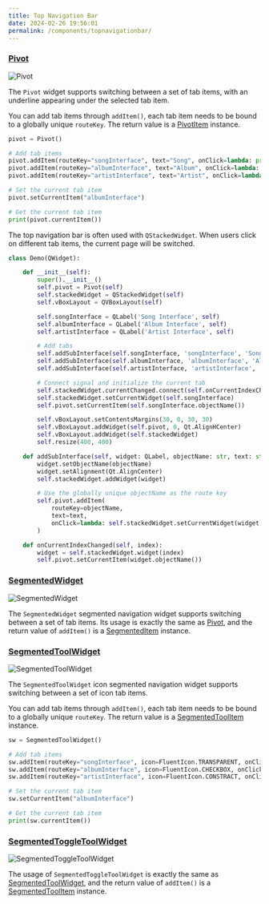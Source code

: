 ```yaml
---
title: Top Navigation Bar
date: 2024-02-26 19:56:01
permalink: /components/topnavigationbar/
---
```


### [Pivot](https://pyqt-fluent-widgets.readthedocs.io/en/latest/autoapi/qfluentwidgets/components/navigation/pivot/index.html#qfluentwidgets.components.navigation.pivot.Pivot)

![Pivot](/img/components/topnavigationbar/Pivot.png)

The `Pivot` widget supports switching between a set of tab items, with an underline appearing under the selected tab item.

You can add tab items through `addItem()`, each tab item needs to be bound to a globally unique `routeKey`. The return value is a [PivotItem](https://pyqt-fluent-widgets.readthedocs.io/en/latest/autoapi/qfluentwidgets/components/navigation/pivot/index.html#qfluentwidgets.components.navigation.pivot.PivotItem) instance.
```python
pivot = Pivot()

# Add tab items
pivot.addItem(routeKey="songInterface", text="Song", onClick=lambda: print("Song"))
pivot.addItem(routeKey="albumInterface", text="Album", onClick=lambda: print("Album"))
pivot.addItem(routeKey="artistInterface", text="Artist", onClick=lambda: print("Artist"))

# Set the current tab item
pivot.setCurrentItem("albumInterface")

# Get the current tab item
print(pivot.currentItem())
```

The top navigation bar is often used with `QStackedWidget`. When users click on different tab items, the current page will be switched.

```python
class Demo(QWidget):

    def __init__(self):
        super().__init__()
        self.pivot = Pivot(self)
        self.stackedWidget = QStackedWidget(self)
        self.vBoxLayout = QVBoxLayout(self)

        self.songInterface = QLabel('Song Interface', self)
        self.albumInterface = QLabel('Album Interface', self)
        self.artistInterface = QLabel('Artist Interface', self)

        # Add tabs
        self.addSubInterface(self.songInterface, 'songInterface', 'Song')
        self.addSubInterface(self.albumInterface, 'albumInterface', 'Album')
        self.addSubInterface(self.artistInterface, 'artistInterface', 'Artist')

        # Connect signal and initialize the current tab
        self.stackedWidget.currentChanged.connect(self.onCurrentIndexChanged)
        self.stackedWidget.setCurrentWidget(self.songInterface)
        self.pivot.setCurrentItem(self.songInterface.objectName())

        self.vBoxLayout.setContentsMargins(30, 0, 30, 30)
        self.vBoxLayout.addWidget(self.pivot, 0, Qt.AlignHCenter)
        self.vBoxLayout.addWidget(self.stackedWidget)
        self.resize(400, 400)

    def addSubInterface(self, widget: QLabel, objectName: str, text: str):
        widget.setObjectName(objectName)
        widget.setAlignment(Qt.AlignCenter)
        self.stackedWidget.addWidget(widget)

        # Use the globally unique objectName as the route key
        self.pivot.addItem(
            routeKey=objectName,
            text=text,
            onClick=lambda: self.stackedWidget.setCurrentWidget(widget)
        )

    def onCurrentIndexChanged(self, index):
        widget = self.stackedWidget.widget(index)
        self.pivot.setCurrentItem(widget.objectName())
```

### [SegmentedWidget](https://pyqt-fluent-widgets.readthedocs.io/en/latest/autoapi/qfluentwidgets/components/navigation/segmented_widget/index.html#qfluentwidgets.components.navigation.segmented_widget.SegmentedWidget)

![SegmentedWidget](/img/components/topnavigationbar/SegmentedWidget.png)

The `SegmentedWidget` segmented navigation widget supports switching between a set of tab items. Its usage is exactly the same as [Pivot](#pivot), and the return value of `addItem()` is a [SegmentedItem](https://pyqt-fluent-widgets.readthedocs.io/en/latest/autoapi/qfluentwidgets/components/navigation/segmented_widget/index.html#qfluentwidgets.components.navigation.segmented_widget.SegmentedWidgetItem) instance.

### [SegmentedToolWidget](https://pyqt-fluent-widgets.readthedocs.io/en/latest/autoapi/qfluentwidgets/components/navigation/segmented_widget/index.html#qfluentwidgets.components.navigation.segmented_widget.SegmentedToolWidget)

![SegmentedToolWidget](/img/components/topnavigationbar/SegmentedToolWidget.png)

The `SegmentedToolWidget` icon segmented navigation widget supports switching between a set of icon tab items.

You can add tab items through `addItem()`, each tab item needs to be bound to a globally unique `routeKey`. The return value is a [SegmentedToolItem](https://pyqt-fluent-widgets.readthedocs.io/en/latest/autoapi/qfluentwidgets/components/navigation/segmented_widget/index.html#qfluentwidgets.components.navigation.segmented_widget.SegmentedToolItem) instance.
```python
sw = SegmentedToolWidget()

# Add tab items
sw.addItem(routeKey="songInterface", icon=FluentIcon.TRANSPARENT, onClick=lambda: print("Song"))
sw.addItem(routeKey="albumInterface", icon=FluentIcon.CHECKBOX, onClick=lambda: print("Album"))
sw.addItem(routeKey="artistInterface", icon=FluentIcon.CONSTRACT, onClick=lambda: print("Artist"))

# Set the current tab item
sw.setCurrentItem("albumInterface")

# Get the current tab item
print(sw.currentItem())
```

### [SegmentedToggleToolWidget](https://pyqt-fluent-widgets.readthedocs.io/en/latest/autoapi/qfluentwidgets/components/navigation/segmented_widget/index.html#qfluentwidgets.components.navigation.segmented_widget.SegmentedToggleToolWidget)

![SegmentedToggleToolWidget](/img/components/topnavigationbar/SegmentedToggleToolWidget.png)

The usage of `SegmentedToggleToolWidget` is exactly the same as [SegmentedToolWidget](#segmentedtoolwidget), and the return value of `addItem()` is a [SegmentedToolItem](https://pyqt-fluent-widgets.readthedocs.io/en/latest/autoapi/qfluentwidgets/components/navigation/segmented_widget/index.html#qfluentwidgets.components.navigation.segmented_widget.SegmentedToggleToolItem) instance.
